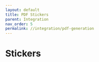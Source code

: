 ```yaml
---
layout: default
title: PDF Stickers
parent: Integration
nav_order: 5
permalink: //integration/pdf-generation
---
```


# Stickers